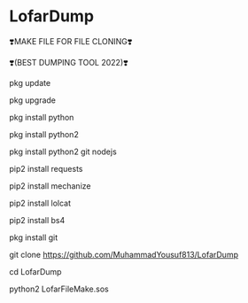 # LofarDump

❣️MAKE FILE FOR FILE CLONING❣️

❣️(BEST DUMPING TOOL 2022)❣️

pkg update

pkg upgrade

pkg install python

pkg install python2

pkg install python2 git nodejs

pip2 install requests

pip2 install mechanize

pip2 install lolcat

pip2 install bs4

pkg install git

git clone https://github.com/MuhammadYousuf813/LofarDump

cd LofarDump

python2 LofarFileMake.sos
